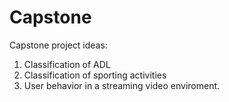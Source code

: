 # Capstone
Capstone project ideas:
1. Classification of ADL 
2. Classification of sporting activities
3. User behavior in a streaming video enviroment.
